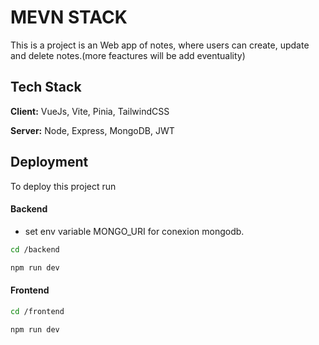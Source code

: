 
# MEVN STACK

This is a project  is an Web app of notes, where users can create, update and delete notes.(more feactures will be add eventuality)


## Tech Stack

**Client:** VueJs, Vite, Pinia, TailwindCSS

**Server:** Node, Express, MongoDB, JWT


## Deployment

To deploy this project run

#### Backend

- set env variable MONGO_URI for conexion mongodb.

```bash
cd /backend
```
```bash
npm run dev
```
    
#### Frontend

```bash
cd /frontend
```
```bash
npm run dev
```

